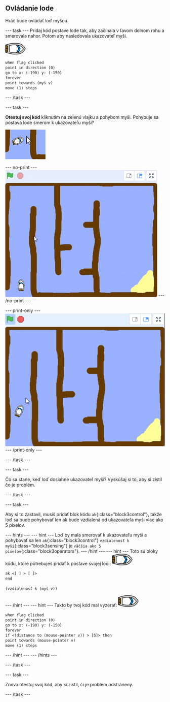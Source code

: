 ## Ovládanie lode

Hráč bude ovládať loď myšou.

\--- task \--- Pridaj kód postave lode tak, aby začínala v ľavom dolnom rohu a smerovala nahor. Potom aby nasledovala ukazovateľ myši.

![postava lodi](images/boat_resize.png)

```blocks3
when flag clicked
point in direction (0)
go to x: (-190) y: (-150)
forever
point towards (myš v)
move (1) steps
```

\--- /task \---

\--- task \---

**Otestuj svoj kód** kliknutím na zelenú vlajku a pohybom myši. Pohybuje sa postava lode smerom k ukazovateľu myši?

![snímka obrazovky](images/boat-mouse.png)

\--- no-print \--- ![screenshot](images/boat-pointer-test-anim.gif) \--- /no-print \---

\--- print-only \--- ![screenshot](images/boat-pointer-test-anim.png) \--- /print-only \---

\--- /task \---

\--- task \---

Čo sa stane, keď loď dosiahne ukazovateľ myši? Vyskúšaj si to, aby si zistil čo je problém.

\--- /task \---

\--- task \---

Aby si to zastavil, musíš pridať blok kódu `ak`{:class="block3control"}, takže loď sa bude pohybovať len ak bude vzdialená od ukazovateľa myši viac ako 5 pixelov.

\--- hints \--- \--- hint \--- Loď by mala smerovať k ukazovateľu myši a pohybovať sa len `ak`{:class="block3control"} `vzdialenosť k myši`{:class="block3sensing"} je `väčšia ako 5 pixelov`{:class="block3operators"}. \--- /hint \--- \--- hint \--- Toto sú bloky kódu, ktoré potrebuješ pridať k postave svojej lodi: ![postava lodi](images/boat_resize.png)

```blocks3
ak <[ ] > [ ]>
end

(vzdialenosť k (myš v))
```

\--- /hint \--- \--- hint \--- Takto by tvoj kód mal vyzerať: ![postava lodi](images/boat_resize.png)

```blocks3
when flag clicked
point in direction (0)
go to x: (-190) y: (-150)
forever
if <(distance to (mouse-pointer v)) > [5]> then
point towards (mouse-pointer v)
move (1) steps
```

\--- /hint \--- \--- /hints \---

\--- /task \---

\--- task \---

Znova otestuj svoj kód, aby si zistil, či je problém odstránený.

\--- /task \---